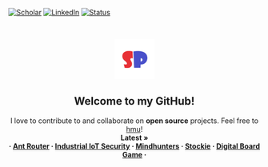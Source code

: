 [![Scholar][scholar-shield]][scholar-url]
[![LinkedIn][linkedin-shield]][linkedin-url]
[![Status][website-status]][website-url]

<br />
<p align="center">
  <a href="https://github.com/shridpant">
    <img src="icon.png" alt="Logo" width="80" height="80">
  </a>

  <h2 align="center">Welcome to my GitHub!</h2>

  <p align="center">
  I love to contribute to and collaborate on <strong>open source</strong> projects. Feel free to <a href="https://www.linkedin.com/in/shridpant/" target="_blank">hmu</a>!
  <br />
  <strong>Latest »<br />
  ·
  <a href="https://ietresearch.onlinelibrary.wiley.com/doi/10.1049/iet-net.2019.0077">Ant Router</a>
  ·
  <a href="https://onlinelibrary.wiley.com/doi/10.1002/ett.4137">Industrial IoT Security</a>
  ·
  <a href="https://github.com/shridpant/mindhunters">Mindhunters</a>
  ·
  <a href="https://github.com/shridpant/stockie">Stockie</a>
  ·
  <a href="https://gaurav-2626.github.io/surviving-2020/">Digital Board Game</a>
  ·
  </strong>
  </p>
</p>

[website-status]: https://img.shields.io/website?down_color=lightgrey&down_message=offline&style=social&up_color=green&up_message=online&url=https%3A%2F%2Fshridpant.github.io%2F
[website-url]: https://shridpant.github.io/
[scholar-shield]: https://img.shields.io/badge/-Google%20Scholar-lightgrey?logo=Google%20Scholar&style=social
[scholar-url]: https://scholar.google.com/citations?user=ndb_b_UAAAAJ&hl=en
[linkedin-shield]: https://img.shields.io/badge/-LinkedIn-lightgrey?logo=LinkedIn&style=social
[linkedin-url]: https://www.linkedin.com/in/shridpant/
